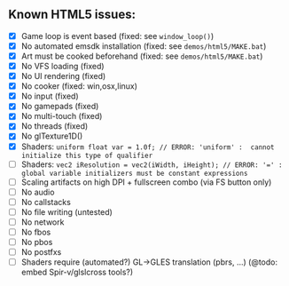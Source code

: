 ## Known HTML5 issues:
- [x] Game loop is event based (fixed: see `window_loop()`)
- [x] No automated emsdk installation (fixed: see `demos/html5/MAKE.bat`)
- [x] Art must be cooked beforehand (fixed: see `demos/html5/MAKE.bat`)
- [x] No VFS loading (fixed)
- [x] No UI rendering (fixed)
- [x] No cooker (fixed: win,osx,linux)
- [x] No input (fixed)
- [x] No gamepads (fixed)
- [x] No multi-touch (fixed)
- [x] No threads (fixed)
- [x] No glTexture1D()
- [x] Shaders: `uniform float var = 1.0f; // ERROR: 'uniform' :  cannot initialize this type of qualifier`
- [ ] Shaders: `vec2 iResolution = vec2(iWidth, iHeight); // ERROR: '=' : global variable initializers must be constant expressions`
- [ ] Scaling artifacts on high DPI + fullscreen combo (via FS button only)
- [ ] No audio
- [ ] No callstacks
- [ ] No file writing (untested)
- [ ] No network
- [ ] No fbos
- [ ] No pbos
- [ ] No postfxs
- [ ] Shaders require (automated?) GL->GLES translation (pbrs, ...) (@todo: embed Spir-v/glslcross tools?)
